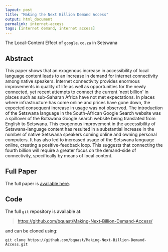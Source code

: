 ```yaml
---
layout: post
title: "Making the Next Billion Demand Access"
output: html_document
permalink: internet-access
tags: [internet demand, internet access]
---
```


The Local-Content Effect of `google.co.za` in Setswana

## Abstract

This paper shows that an exogenous increase in accessibility of local language content leads to an increase in demand for internet connectivity among native speakers. Internet connectivity provides enormous improvements in quality of life as well as opportunities for the newly connected, yet recent attempts to connect the current 'next billion' in places such as sub-Saharan Africa have not met expectations. In places where infrastructure has come online and prices have gone down, the expected consequent increase in usage was not observed. The introduction of the Setswana language in the South-African Google Search website was a spillover of the Botswana Google search website being translated from English to Setswana. This exogenous improvement in the accessibility of Setswana-language content has resulted in a substantial increase in the number of native Setswana speakers coming online and owning personal computers. It has also led to increased usage of the Setswana language online, creating a positive-feedback loop. This suggests that connecting the fourth billion will require a greater focus on the demand-side of connectivity, specifically by means of local content.

## Full Paper

The full paper is [available here](https://github.com/bquast/Making-Next-Billion-Demand-Access/raw/master/man/MakingNextBillionDemandAccess.pdf).

## Code

The full `git` repository is available at:

> https://github.com/bquast/Making-Next-Billion-Demand-Access/

and can be cloned using:

```
git clone https://github.com/bquast/Making-Next-Billion-Demand-Access.git
```
